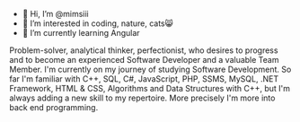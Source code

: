 - 👋 Hi, I’m @mimsiii
- 👀 I’m interested in coding, nature, cats😸
- 🌱 I’m currently learning Angular

Problem-solver, analytical thinker, perfectionist, who desires to progress and to become an experienced Software Developer and a valuable Team Member.
I'm currently on my journey of studying Software Development.
So far I'm familiar with C++, SQL, C#, JavaScript, PHP, SSMS, MySQL, .NET Framework, HTML & CSS, Algorithms and Data Structures with C++, but I'm always adding a new skill to my repertoire.
More precisely I'm more into back end programming.

<!---
mimsiii/mimsiii is a ✨ special ✨ repository because its `README.md` (this file) appears on your GitHub profile.
You can click the Preview link to take a look at your changes.
--->
